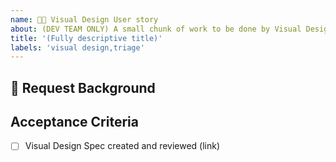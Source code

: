 ```yaml
---
name: 🧑‍🎨 Visual Design User story
about: (DEV TEAM ONLY) A small chunk of work to be done by Visual Designer
title: '(Fully descriptive title)'
labels: 'visual design,triage'
---
```


<!-- Ensure the title can be understood without the parent item's context, e.g. "nimble-datepicker Visual Design" rather than just "Visual Design" -->

## 📌 Request Background

<!-- A short description of the request and requester. E.g. Who is the client and how do they expect to use the component? -->
<!-- Link to IxD spec -->

## Acceptance Criteria

- [ ] Visual Design Spec created and reviewed (link)